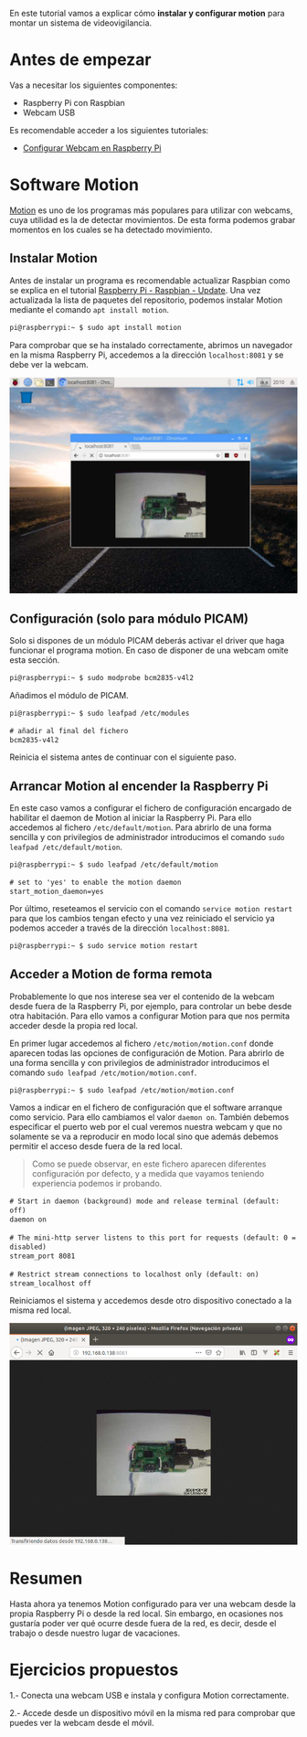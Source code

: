 En este tutorial vamos a explicar cómo **instalar y configurar motion** para montar un sistema de videovigilancia.

# Antes de empezar

Vas a necesitar los siguientes componentes:

- Raspberry Pi con Raspbian
- Webcam USB

Es recomendable acceder a los siguientes tutoriales:

- [Configurar Webcam en Raspberry Pi](raspberry_pi-webcam-luvcview)

# Software Motion

[Motion](https://motion-project.github.io/) es uno de los programas más populares para utilizar con webcams, cuya utilidad es la de detectar movimientos. De esta forma podemos grabar momentos en los cuales se ha detectado movimiento. 

## Instalar Motion

Antes de instalar un programa es recomendable actualizar Raspbian como se explica en el tutorial [Raspberry Pi - Raspbian - Update](raspberry_pi-raspbian-update). Una vez actualizada la lista de paquetes del repositorio, podemos instalar Motion mediante el comando `apt install motion`.

```sh
pi@raspberrypi:~ $ sudo apt install motion
```

Para comprobar que se ha instalado correctamente, abrimos un navegador en la misma Raspberry Pi, accedemos a la dirección `localhost:8081` y se debe ver la webcam.

![](img/motion.png)

## Configuración (solo para módulo PICAM)

Solo si dispones de un módulo PICAM deberás activar el driver que haga funcionar el programa motion. En caso de disponer de una webcam omite esta sección.

```sh
pi@raspberrypi:~ $ sudo modprobe bcm2835-v4l2
```

Añadimos el módulo de PICAM.

```sh
pi@raspberrypi:~ $ sudo leafpad /etc/modules
```

```
# añadir al final del fichero
bcm2835-v4l2
```

Reinicia el sistema antes de continuar con el siguiente paso.

## Arrancar Motion al encender la Raspberry Pi

En este caso vamos a configurar el fichero de configuración encargado de habilitar el daemon de Motion al iniciar la Raspberry Pi. Para ello accedemos al fichero `/etc/default/motion`. Para abrirlo de una forma sencilla y con privilegios de administrador introducimos el comando `sudo leafpad /etc/default/motion`.

```sh
pi@raspberrypi:~ $ sudo leafpad /etc/default/motion
```

```
# set to 'yes' to enable the motion daemon
start_motion_daemon=yes
```

Por último, reseteamos el servicio con el comando `service motion restart` para que los cambios tengan efecto y una vez reiniciado el servicio ya podemos acceder a través de la dirección `localhost:8081`.

```sh
pi@raspberrypi:~ $ sudo service motion restart
```

## Acceder a Motion de forma remota

Probablemente lo que nos interese sea ver el contenido de la webcam desde fuera de la Raspberry Pi, por ejemplo, para controlar un bebe desde otra habitación. Para ello vamos a configurar Motion para que nos permita acceder desde la propia red local.

En primer lugar accedemos al fichero `/etc/motion/motion.conf` donde aparecen todas las opciones de configuración de Motion. Para abrirlo de una forma sencilla y con privilegios de administrador introducimos el comando `sudo leafpad /etc/motion/motion.conf`.

```sh
pi@raspberrypi:~ $ sudo leafpad /etc/motion/motion.conf
```

Vamos a indicar en el fichero de configuración que el software arranque como servicio. Para ello cambiamos el valor `daemon on`. También debemos especificar el puerto web por el cual veremos nuestra webcam y que no solamente se va a reproducir en modo local sino que además debemos permitir el acceso desde fuera de la red local.

> Como se puede observar, en este fichero aparecen diferentes configuración por defecto, y a medida que vayamos teniendo experiencia podemos ir probando.

```
# Start in daemon (background) mode and release terminal (default: off)
daemon on

# The mini-http server listens to this port for requests (default: 0 = disabled)
stream_port 8081

# Restrict stream connections to localhost only (default: on)
stream_localhost off
```

Reiniciamos el sistema y accedemos desde otro dispositivo conectado a la misma red local.

![](img/remoto.png)

# Resumen

Hasta ahora ya tenemos Motion configurado para ver una webcam desde la propia Raspberry Pi o desde la red local. Sin embargo, en ocasiones nos gustaría poder ver qué ocurre desde fuera de la red, es decir, desde el trabajo o desde nuestro lugar de vacaciones.

# Ejercicios propuestos

1.- Conecta una webcam USB e instala y configura Motion correctamente.

2.- Accede desde un dispositivo móvil en la misma red para comprobar que puedes ver la webcam desde el móvil.
